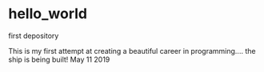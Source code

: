 # hello_world
first depository

This is my first attempt at creating a beautiful career in programming.... the ship is being built! May 11 2019
